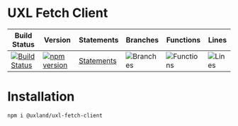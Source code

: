 # UXL Fetch Client

| Build Status                                                                                                                | Version                                                                                                                            | Statements                                   | Branches                                  | Functions                                   | Lines                               |
| --------------------------------------------------------------------------------------------------------------------------- | ---------------------------------------------------------------------------------------------------------------------------------- | -------------------------------------------- | ----------------------------------------- | ------------------------------------------- | ----------------------------------- |
| [![Build Status](https://api.travis-ci.org/uxland/uxl-fetch-client.svg)](https://api.travis-ci.org/uxland/uxl-fetch-client) | [![npm version](https://badge.fury.io/js/%40uxland%2Fuxl-fetch-client.svg)](https://badge.fury.io/js/%40uxland%2Fuxl-fetch-client) | [Statements](#statements# 'Make me better!') | ![Branches](#branches# 'Make me better!') | ![Functions](#functions# 'Make me better!') | ![Lines](#lines# 'Make me better!') |

# Installation

`npm i @uxland/uxl-fetch-client`
